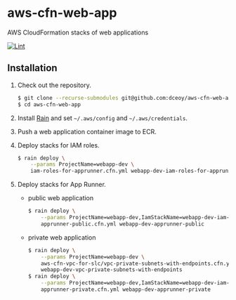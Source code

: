 aws-cfn-web-app
===============

AWS CloudFormation stacks of web applications

[![Lint](https://github.com/dceoy/aws-cfn-web-app/actions/workflows/lint.yml/badge.svg)](https://github.com/dceoy/aws-cfn-web-app/actions/workflows/lint.yml)

Installation
------------

1.  Check out the repository.

    ```sh
    $ git clone --recurse-submodules git@github.com:dceoy/aws-cfn-web-app.git
    $ cd aws-cfn-web-app
    ```

2.  Install [Rain](https://github.com/aws-cloudformation/rain) and set `~/.aws/config` and `~/.aws/credentials`.

3.  Push a web application container image to ECR.

4.  Deploy stacks for IAM roles.

    ```sh
    $ rain deploy \
        --params ProjectName=webapp-dev \
        iam-roles-for-apprunner.cfn.yml webapp-dev-iam-roles-for-apprunner
    ```

5.  Deploy stacks for App Runner.

    - public web application

      ```sh
      $ rain deploy \
          --params ProjectName=webapp-dev,IamStackName=webapp-dev-iam-roles-for-apprunner \
          apprunner-public.cfn.yml webapp-dev-apprunner-public
      ```

    - private web application

      ```sh
      $ rain deploy \
          --params ProjectName=webapp-dev \
          aws-cfn-vpc-for-slc/vpc-private-subnets-with-endpoints.cfn.yml \
          webapp-dev-vpc-private-subnets-with-endpoints
      $ rain deploy \
          --params ProjectName=webapp-dev,IamStackName=webapp-dev-iam-roles-for-apprunner,VpcStackName=webapp-dev-vpc-private-subnets-with-endpoints \
          apprunner-private.cfn.yml webapp-dev-apprunner-private
      ```
